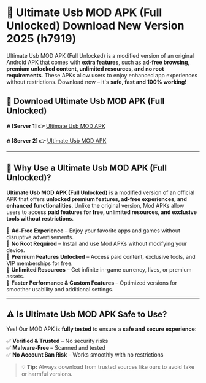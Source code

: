 # 📲 Ultimate Usb MOD APK (Full Unlocked) Download New Version 2025 (h7919)

Ultimate Usb MOD APK (Full Unlocked) is a modified version of an original Android APK that comes with **extra features**, such as **ad-free browsing, premium unlocked content, unlimited resources, and no root requirements**. These APKs allow users to enjoy enhanced app experiences without restrictions. Download now – it's **safe, fast and 100% working!**

## **📲 Download Ultimate Usb MOD APK (Full Unlocked)**

 **🔥 [Server 1] 👉** [Ultimate Usb MOD APK](https://hapymods.com?title=Ultimate+Usb+MOD+APK&ref=Ax1)

 **🔥 [Server 2] 👉** [Ultimate Usb MOD APK](https://hapymods.com?title=Ultimate+Usb+MOD+APK&ref=Ax1)

---

## **📌 Why Use a Ultimate Usb MOD APK (Full Unlocked)?**

**Ultimate Usb MOD APK (Full Unlocked)** is a modified version of an official APK that offers **unlocked premium features, ad-free experiences, and enhanced functionalities**. Unlike the original version, Mod APKs allow users to access **paid features for free, unlimited resources, and exclusive tools without restrictions**.

🔹 **Ad-Free Experience** – Enjoy your favorite apps and games without disruptive advertisements.  
🔹 **No Root Required** – Install and use Mod APKs without modifying your device.  
🔹 **Premium Features Unlocked** – Access paid content, exclusive tools, and VIP memberships for free.  
🔹 **Unlimited Resources** – Get infinite in-game currency, lives, or premium assets.  
🔹 **Faster Performance & Custom Features** – Optimized versions for smoother usability and additional settings.  

---

## **⚠️ Is Ultimate Usb MOD APK Safe to Use?**

Yes! Our MOD APK is **fully tested** to ensure a **safe and secure experience**:

✅ **Verified & Trusted** – No security risks  
✅ **Malware-Free** – Scanned and tested  
✅ **No Account Ban Risk** – Works smoothly with no restrictions  

> 💡 **Tip:** Always download from trusted sources like ours to avoid fake or harmful versions.